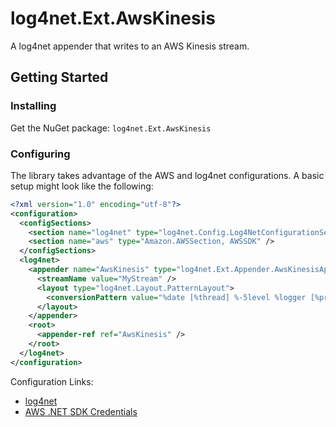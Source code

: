 # log4net.Ext.AwsKinesis
A log4net appender that writes to an AWS Kinesis stream.

## Getting Started
### Installing
Get the NuGet package: `log4net.Ext.AwsKinesis`

### Configuring
The library takes advantage of the AWS and log4net configurations. A basic setup might look like the following:
```xml
<?xml version="1.0" encoding="utf-8"?>
<configuration>
  <configSections>
    <section name="log4net" type="log4net.Config.Log4NetConfigurationSectionHandler, log4net" />
    <section name="aws" type="Amazon.AWSSection, AWSSDK" />
  </configSections>
  <log4net>
    <appender name="AwsKinesis" type="log4net.Ext.Appender.AwsKinesisAppender, log4net.Ext.AwsKinesis">
      <streamName value="MyStream" />
      <layout type="log4net.Layout.PatternLayout">
        <conversionPattern value="%date [%thread] %-5level %logger [%property{NDC}] - %message" />
      </layout>
    </appender>
    <root>
      <appender-ref ref="AwsKinesis" />
    </root>
  </log4net>
</configuration>
```
Configuration Links:
* [log4net](https://logging.apache.org/log4net/release/config-examples.html)
* [AWS .NET SDK Credentials](http://docs.aws.amazon.com/AWSSdkDocsNET/latest/DeveloperGuide/net-dg-config-creds.html#net-dg-config-creds-assign)
